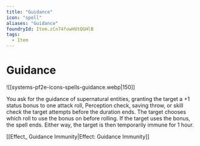 ```yaml
---
title: "Guidance"
icon: "spell"
aliases: "Guidance"
foundryId: Item.zCn74fowHUtQGHlB
tags:
  - Item
---
```


# Guidance
![[systems-pf2e-icons-spells-guidance.webp|150]]

You ask for the guidance of supernatural entities, granting the target a +1 status bonus to one attack roll, Perception check, saving throw, or skill check the target attempts before the duration ends. The target chooses which roll to use the bonus on before rolling. If the target uses the bonus, the spell ends. Either way, the target is then temporarily immune for 1 hour.

[[Effect\_ Guidance Immunity|Effect: Guidance Immunity]]
